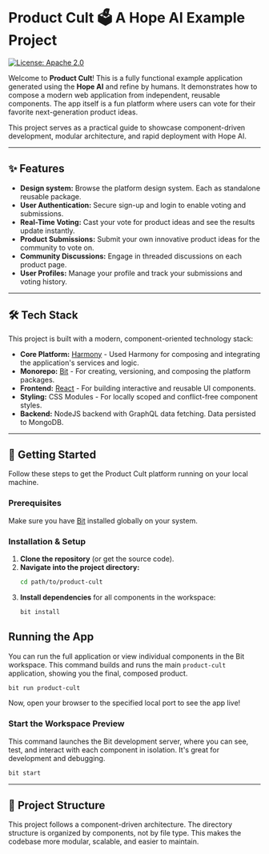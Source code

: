 # Product Cult 🗳️ A Hope AI Example Project 

[![License: Apache 2.0](https://img.shields.io/badge/License-Apache_2.0-blue.svg)](https://opensource.org/licenses/Apache-2.0)

Welcome to **Product Cult**! This is a fully functional example application generated using the **Hope AI** and refine by humans. It demonstrates how to compose a modern web application from independent, reusable components. The app itself is a fun platform where users can vote for their favorite next-generation product ideas.

This project serves as a practical guide to showcase component-driven development, modular architecture, and rapid deployment with Hope AI.

---

## ✨ Features

* **Design system:** Browse the platform design system. Each as standalone reusable package.
* **User Authentication:** Secure sign-up and login to enable voting and submissions.
* **Real-Time Voting:** Cast your vote for product ideas and see the results update instantly.
* **Product Submissions:** Submit your own innovative product ideas for the community to vote on.
* **Community Discussions:** Engage in threaded discussions on each product page.
* **User Profiles:** Manage your profile and track your submissions and voting history.

---

## 🛠️ Tech Stack

This project is built with a modern, component-oriented technology stack:

* **Core Platform:** [Harmony](https://bit.dev) - Used Harmony for composing and integrating the application's services and logic.
* **Monorepo:** [Bit](https://bit.dev) - For creating, versioning, and composing the platform packages.
* **Frontend:** [React](https://reactjs.org/) - For building interactive and reusable UI components.
* **Styling:** CSS Modules - For locally scoped and conflict-free component styles.
* **Backend:** NodeJS backend with GraphQL data fetching. Data persisted to MongoDB. 

---

## 🚀 Getting Started

Follow these steps to get the Product Cult platform running on your local machine.

### Prerequisites

Make sure you have [Bit](https://bit.dev/docs/getting-started/installing-bit/installing-bit) installed globally on your system.

### Installation & Setup

1.  **Clone the repository** (or get the source code).
2.  **Navigate into the project directory:**
    ```bash
    cd path/to/product-cult
    ```
3.  **Install dependencies** for all components in the workspace:
    ```bash
    bit install
    ```

## Running the App

You can run the full application or view individual components in the Bit workspace.
This command builds and runs the main `product-cult` application, showing you the final, composed product.

```bash
bit run product-cult
```
Now, open your browser to the specified local port to see the app live!

### Start the Workspace Preview

This command launches the Bit development server, where you can see, test, and interact with each component in isolation. It's great for development and debugging.

```bash
bit start
```

---

## 📂 Project Structure

This project follows a component-driven architecture. The directory structure is organized by components, not by file type. This makes the codebase more modular, scalable, and easier to maintain.
